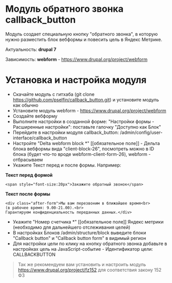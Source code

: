 # Модуль обратного звонка callback_button

Модуль создает специальную кнопку "обратного звонка", в которую нужно разместить блок вебформы и повесить цель в Яндекс Метрике.

Актуальность: **drupal 7**

Зависимость: **webform** - https://www.drupal.org/project/webform

# Установка и настройка модуля

* Скачайте модуль с гитхаба (git clone https://github.com/pselfin/callback_button.git) и установите модуль как обычно
* Установите модуль webform - https://www.drupal.org/project/webform
* Создайте вебформу
* Выполните настройки в созданной форме: "Настройки формы - Расширенные настройки": поставьте галочку "Доступно как Блок"
* Перейдите в настройки модуля callback_button: /admin/config/user-interface/callback_button
* Настройте "Delta webform block *" [[обязательное поле]]  - Дельта блока вебформы вида "client-block-26", посмотреть можно в ID блока (будет что-то вроде webform-client-form-26), webform - отбрасываем
* Укажите Текст перед и после формы. 
Например: 

**Текст перед формой**

```<span style="font-size:20px">Закажите обратный звонок</span>```

**Текст после формы**

```
<div class="after-form">Мы вам перезвоним в ближайшее время<br> 
(в рабочее время: 9.00-21.00).<br> 
Гарантируем конфиденциальность переданных данных.</div>
```

* Укажите "Номер счетчика *" [[обязательное поле]]  Яндекс метрики (необходимо для дальнейшего отслеживания целей)
* В настройках Блоков /admin/structure/block выведите блоки "Callback button" и "Callback button form" в видимый регион
* Для настройки цели по клику на кнопку обратного звонка добавьте в настройках цель на JavaScript-событие - Идентификатор цели: CALLBACKBUTTON

> Так же рекомендуем вам установить и настроить модуль https://www.drupal.org/project/fz152 для соответствия закону 152 ФЗ
